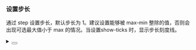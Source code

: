 ### 设置步长

通过 <yc-tag>step</yc-tag> 设置步长，默认步长为 <yc-tag>1</yc-tag>。建议设置能够被 <yc-tag>max-min</yc-tag> 整除的值，否则会出现可选最大值小于 <yc-tag>max</yc-tag> 的情况。当设置<yc-tag>show-ticks</yc-tag> 时，显示步长刻度线。

<div class="cell-demo vp-raw">
  <yc-space
    direction="vertical"
    size="large">
    <yc-form
      :model="data"
      layout="inline">
      <yc-form-item
        label="Step"
        field="step">
        <yc-input-number
          :style="{ width: '100px' }"
          v-model="data.step" />
      </yc-form-item>
      <yc-form-item
        label="Show steps"
        field="showTicks">
        <yc-switch v-model="data.showTicks" />
      </yc-form-item>
    </yc-form>
    <yc-slider
      :default-value="20"
      :style="{ width: '300px' }"
      :step="data.step"
      :show-ticks="data.showTicks" />
  </yc-space>
</div>

<script setup>
import { reactive } from 'vue';
const data = reactive({
  step: 5,
  showTicks: true,
});
</script>

<details>
<summary>
 <button class="code-btn"  >
    <icon-code />
 </button>
</summary>

```vue
<template>
  <yc-space
    direction="vertical"
    size="large">
    <yc-form
      :model="data"
      layout="inline">
      <yc-form-item
        label="Step"
        field="step">
        <yc-input-number
          :style="{ width: '100px' }"
          v-model="data.step" />
      </yc-form-item>
      <yc-form-item
        label="Show steps"
        field="showTicks">
        <yc-switch v-model="data.showTicks" />
      </yc-form-item>
    </yc-form>
    <yc-slider
      :default-value="20"
      :style="{ width: '300px' }"
      :step="data.step"
      :show-ticks="data.showTicks" />
  </yc-space>
</template>

<script setup>
import { reactive } from 'vue';
const data = reactive({
  step: 5,
  showTicks: true,
});
</script>
```

</details>
